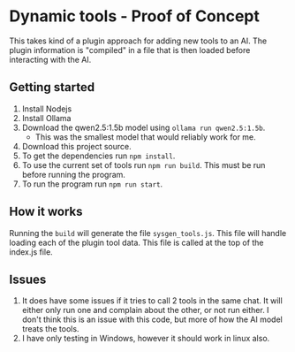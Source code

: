# Dynamic tools - Proof of Concept
This takes kind of a plugin approach for adding new tools to an AI. The plugin information is "compiled" in a file that is then loaded before interacting with the AI.

## Getting started
1. Install Nodejs
2. Install Ollama
3. Download the qwen2.5:1.5b model using ````ollama run qwen2.5:1.5b````.
   - This was the smallest model that would reliably work for me. 
4. Download this project source.
5. To get the dependencies run ````npm install````.
6. To use the current set of tools run ````npm run build````. This must be run before running the program.
7. To run the program run ````npm run start````.

## How it works
Running the ````build```` will generate the file ````sysgen_tools.js````. This file will handle loading each of the plugin tool data. This file is called at the top of the index.js file. 

## Issues
1. It does have some issues if it tries to call 2 tools in the same chat. It will either only run one and complain about the other, or not run either. I don't think this is an issue with this code, but more of how the AI model treats the tools.
2. I have only testing in Windows, however it should work in linux also.
